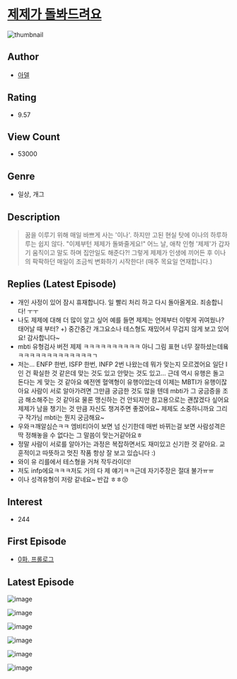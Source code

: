 # [제제가 돌봐드려요](https://comic.naver.com/bestChallenge/list?titleId=804310)
![thumbnail](https://image-comic.pstatic.net/user_contents_data/challenge_comic/2023/03/03/305407/upload_7089289666916202546_480x623.jpeg)

## Author
- [아델](https://comic.naver.com/artistTitle?id=305407)

## Rating
- 9.57

## View Count
- 53000

## Genre
- 일상, 개그

## Description
> 꿈을 이루기 위해 매일 바쁘게 사는 '이나'. 하지만 고된 현실 탓에 이나의 하루하루는 쉽지 않다. "이제부턴 제제가 돌봐줄게요!" 어느 날, 애착 인형 '제제'가 갑자기 움직이고 말도 하며 집안일도 해준다?! 그렇게 제제가 인생에 끼어든 후 이나의 팍팍하던 매일이 조금씩 변화하기 시작한다! (매주 목요일 연재합니다.)

## Replies (Latest Episode)
- 개인 사정이 있어 잠시 휴재합니다. 일 빨리 처리 하고 다시 돌아올게요. 죄송합니다! ㅜㅜ
- 나도 제제에 대해 더 많이 알고 싶어 예를 들면 제제는 언제부터 이렇게 귀여웠나? 태어날 때 부터? +) 중간중간 개그요소나 테스형도 재밌어서 무겁지 않게 보고 있어요! 감사합니다~
- mbti 유형검사 버전 제제 ㅋㅋㅋㅋㅋㅋㅋㅋㅋㅋ 아니 그림 표현 너무 잘하셨는데욬ㅋㅋㅋㅋㅋㅋㅋㅋㅋㅋㅋㅋㅋㄱ
- 저는... ENFP 한번, ISFP 한번, INFP 2번 나왔는데 뭐가 맞는지 모르겠어요 일단 I인 건 확실한 것 같은데 맞는 것도 있고 안맞는 것도 있고... 근데 역시 유행은 돌고 돈다는 게 맞는 것 같아요 예전엔 혈액형이 유행이었는데 이제는 MBTI가 유행이잖아요 사람이 서로 알아가려면 그만큼 궁금한 것도 많을 텐데 mbti가 그 궁금증을 조금 해소해주는 것 같아요 물론 맹신하는 건 안되지만 참고용으로는 괜찮겠다 싶어요 제제가 남을 챙기는 것 만큼 자신도 챙겨주면 좋겠어요~ 제제도 소중하니까요 그리구 작가님 mbti는 뭔지 궁금해요~
- 우와ㅋ깨알심슨ㅋㅋ 엠비티아이 보면 넘 신기한데 매번 바뀌는걸 보면 사람성격은 딱 정해놓을 수 없다는 그 말씀이 맞는거같아요ㅎ
- 정말 사람이 서로를 알아가는 과정은 복잡하면서도 재미있고 신기한 것 같아요. 교훈적이고 따뜻하고 멋진 작품 항상 잘 보고 있습니다 :)
- 와이 유 리를에서 테스형을 거쳐 작두라이더!
- 저도 infp에요ㅋㅋㅋ저도 거의 다 제 얘기ㅋㅋ근데 자기주장은 절대 불가ㅠㅠ
- 이나 성격유형이 저랑 같네요~ 반갑 ㅎㅎ😚

## Interest
- 244

## First Episode
- [0화. 프롤로그](https://comic.naver.com/bestChallenge/detail?titleId=804310&no=1)

## Latest Episode
![image](https://image-comic.pstatic.net/user_contents_data/challenge_comic/2023/05/04/305407/upload_7293127019568784437.jpeg)

![image](https://image-comic.pstatic.net/user_contents_data/challenge_comic/2023/05/04/305407/upload_3760567472854808932.jpeg)

![image](https://image-comic.pstatic.net/user_contents_data/challenge_comic/2023/05/04/305407/upload_3558797210780459830.jpeg)

![image](https://image-comic.pstatic.net/user_contents_data/challenge_comic/2023/05/04/305407/upload_3834361402713663025.jpeg)

![image](https://image-comic.pstatic.net/user_contents_data/challenge_comic/2023/05/04/305407/upload_3846462626816538930.jpeg)

![image](https://image-comic.pstatic.net/user_contents_data/challenge_comic/2023/05/04/305407/upload_3546974364026168162.jpeg)
